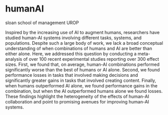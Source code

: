 # humanAI
sloan school of management UROP

Inspired by the increasing use of AI to augment humans, researchers have studied human-AI systems involving different tasks, systems, and populations. Despite such a large body of work, we lack a broad conceptual understanding of when combinations of humans and AI are better than either alone. Here, we addressed this question by conducting a meta-analysis of over 100 recent experimental studies reporting over 300 effect sizes. First, we found that, on average, human-AI combinations performed significantly worse than the best of humans or AI alone. Second, we found performance losses in tasks that involved making decisions and significantly greater gains in tasks that involved creating content. Finally, when humans outperformed AI alone, we found performance gains in the combination, but when the AI outperformed humans alone we found losses. These findings highlight the heterogeneity of the effects of human-AI collaboration and point to promising avenues for improving human-AI systems.
